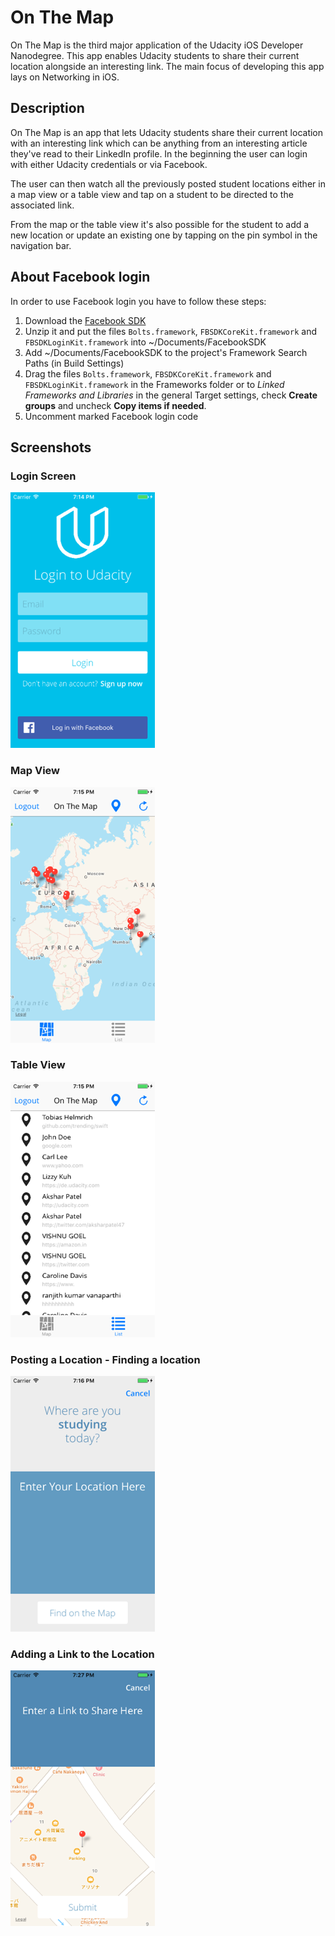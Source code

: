 # On The Map
On The Map is the third major application of the Udacity iOS Developer Nanodegree. This app enables Udacity students to share their
current location alongside an interesting link. The main focus of developing this app lays on Networking in iOS.

## Description
On The Map is an app that lets Udacity students share their current location with an interesting link which can be anything
from an interesting article they've read to their LinkedIn profile. In the beginning the user can login with either Udacity
credentials or via Facebook. 

The user can then watch all the previously posted student locations either in a map view or a table view and tap on a student
to be directed to the associated link.

From the map or the table view it's also possible for the student to add a new location or update an existing one by tapping on
the pin symbol in the navigation bar.

## About Facebook login
In order to use Facebook login you have to follow these steps:

1. Download the [Facebook SDK](https://developers.facebook.com/docs/ios/getting-started/)
2. Unzip it and put the files `Bolts.framework`, `FBSDKCoreKit.framework` and `FBSDKLoginKit.framework` into ~/Documents/FacebookSDK
3. Add ~/Documents/FacebookSDK to the project's Framework Search Paths (in Build Settings)
4. Drag the files `Bolts.framework`, `FBSDKCoreKit.framework` and `FBSDKLoginKit.framework` in the Frameworks folder or to *Linked Frameworks and Libraries* in the general Target settings, check **Create groups** and uncheck **Copy items if needed**. 
5. Uncomment marked Facebook login code

## Screenshots
### Login Screen
![Login Screen](https://github.com/helmrich/On-The-Map/blob/master/otm-login-screen.png "Login Screen")

### Map View
![Map View](https://github.com/helmrich/On-The-Map/blob/master/otm-map-view.png "Map View")

### Table View
![Table View](https://github.com/helmrich/On-The-Map/blob/master/otm-table-view.png "Table View")

### Posting a Location - Finding a location
![Posting a Location - Find location](https://github.com/helmrich/On-The-Map/blob/master/otm-information-posting-1.png "Posting a Location - Find location")

### Adding a Link to the Location
![Adding a Link to the Location](https://github.com/helmrich/On-The-Map/blob/master/otm-information-posting-2.png "Adding a link to the location")


